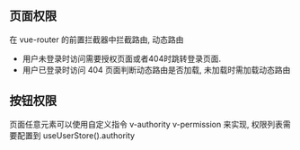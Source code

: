 ## 页面权限
在 vue-router 的前置拦截器中拦截路由, 动态路由
- 用户未登录时访问需要授权页面或者404时跳转登录页面.
- 用户已登录时访问 404 页面判断动态路由是否加载, 未加载时需加载动态路由

## 按钮权限
页面任意元素可以使用自定义指令 v-authority v-permission 来实现, 权限列表需要配置到 useUserStore().authority

